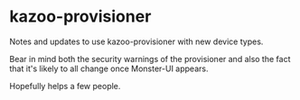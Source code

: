 kazoo-provisioner
=================

Notes and updates to use kazoo-provisioner with new device types.

Bear in mind both the security warnings of the provisioner and also the fact that it's likely to all change once Monster-UI appears.

Hopefully helps a few people.
